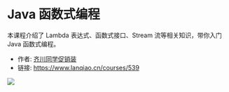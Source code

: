 # Java 函数式编程

本课程介绍了 Lambda 表达式、函数式接口、Stream 流等相关知识，带你入门 Java 函数式编程。

- 作者: [齐川同学促销装](https://www.lanqiao.cn/users/162034/)
- 链接: https://www.lanqiao.cn/courses/539

![](https://dn-simplecloud.shiyanlou.com/course/1544762404253_[539]-[java函数式编程].png)

